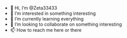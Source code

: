 - 👋 Hi, I’m @Zeta33433
- 👀 I’m interested in something interesting
- 🌱 I’m currently learning everything
- 💞️ I’m looking to collaborate on something interesting
- 📫 How to reach me here or there

<!---
Zeta33433/Zeta33433 is a ✨ special ✨ repository because its `README.md` (this file) appears on your GitHub profile.
You can click the Preview link to take a look at your changes.
--->
